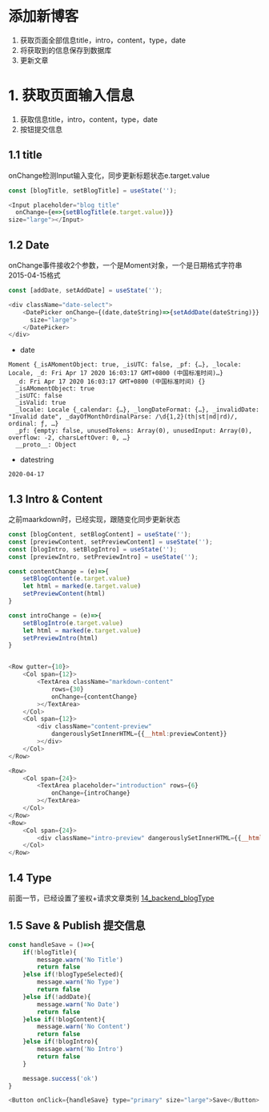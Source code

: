 # 添加新博客

1. 获取页面全部信息title，intro，content，type，date
2. 将获取到的信息保存到数据库
3. 更新文章



# 1. 获取页面输入信息

1. 获取信息title，intro，content，type，date
2. 按钮提交信息

## 1.1 title

onChange检测Input输入变化，同步更新标题状态e.target.value

```javascript
const [blogTitle, setBlogTitle] = useState('');

<Input placeholder="blog title" 
  onChange={e=>{setBlogTitle(e.target.value)}}
size="large"></Input>
```
## 1.2 Date

onChange事件接收2个参数，一个是Moment对象，一个是日期格式字符串2015-04-15格式

```javascript
const [addDate, setAddDate] = useState('');

<div className="date-select">
    <DatePicker onChange={(date,dateString)=>{setAddDate(dateString)}} 
      size="large">
    </DatePicker>
</div>
```

- date
```
Moment {_isAMomentObject: true, _isUTC: false, _pf: {…}, _locale: Locale, _d: Fri Apr 17 2020 16:03:17 GMT+0800 (中国标准时间)…}
  _d: Fri Apr 17 2020 16:03:17 GMT+0800 (中国标准时间) {}
  _isAMomentObject: true
  _isUTC: false
  _isValid: true
  _locale: Locale {_calendar: {…}, _longDateFormat: {…}, _invalidDate: "Invalid date", _dayOfMonthOrdinalParse: /\d{1,2}(th|st|nd|rd)/, ordinal: ƒ, …}
  _pf: {empty: false, unusedTokens: Array(0), unusedInput: Array(0), overflow: -2, charsLeftOver: 0, …}
  __proto__: Object
```

- datestring
```
2020-04-17
```

## 1.3 Intro & Content

之前maarkdown时，已经实现，跟随变化同步更新状态

```javascript
const [blogContent, setBlogContent] = useState('');
const [previewContent, setPreviewContent] = useState('');
const [blogIntro, setBlogIntro] = useState('');
const [previewIntro, setPreviewIntro] = useState('');

const contentChange = (e)=>{
    setBlogContent(e.target.value)
    let html = marked(e.target.value)
    setPreviewContent(html)
}

const introChange = (e)=>{
    setBlogIntro(e.target.value)
    let html = marked(e.target.value)
    setPreviewIntro(html)
}


<Row gutter={10}>
    <Col span={12}>
        <TextArea className="markdown-content"
            rows={30}
            onChange={contentChange}
        ></TextArea>
    </Col>
    <Col span={12}>
        <div className="content-preview"
            dangerouslySetInnerHTML={{__html:previewContent}}
        ></div>
    </Col>
</Row>

<Row>
    <Col span={24}>
        <TextArea placeholder="introduction" rows={6}
            onChange={introChange}
        ></TextArea>
    </Col>
</Row>
<Row>
    <Col span={24}>
        <div className="intro-preview" dangerouslySetInnerHTML={{__html:previewIntro}}></div>
    </Col>
</Row>
```

## 1.4 Type

前面一节，已经设置了鉴权+请求文章类别 [14_backend_blogType](https://github.com/davidkorea/react_study/blob/master/blog_next_egg/14_backend_blogType.md)


## 1.5 Save & Publish 提交信息

```javascript
const handleSave = ()=>{
    if(!blogTitle){
        message.warn('No Title')
        return false
    }else if(!blogTypeSelected){
        message.warn('No Type')
        return false
    }else if(!addDate){
        message.warn('No Date')
        return false
    }else if(!blogContent){
        message.warn('No Content')
        return false
    }else if(!blogIntro){
        message.warn('No Intro')
        return false
    }

    message.success('ok')        
}

<Button onClick={handleSave} type="primary" size="large">Save</Button>
```







